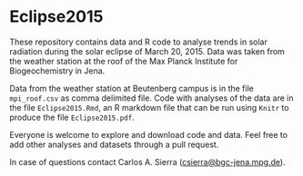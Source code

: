 # Eclipse2015

These repository contains data and R code to analyse trends in solar radiation during the solar eclipse of March 20, 2015. Data was taken from the weather station at the roof of the Max Planck Institute for Biogeochemistry in Jena. 

Data from the weather station at Beutenberg campus is in the file `mpi_roof.csv` as comma delimited file. Code with analyses of the data are in the file `Eclipse2015.Rmd`, an R markdown file that can be run using `Knitr` to produce the file `Eclipse2015.pdf`.

Everyone is welcome to explore and download code and data. Feel free to add other analyses and datasets through a pull request. 

In case of questions contact Carlos A. Sierra (csierra@bgc-jena.mpg.de). 
